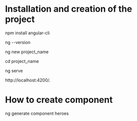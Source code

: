 # Installation and creation of the project

npm install angular-cli

ng --version

ng new project_name

cd project_name

ng serve

http://localhost:4200/.

# How to create component

ng generate component heroes